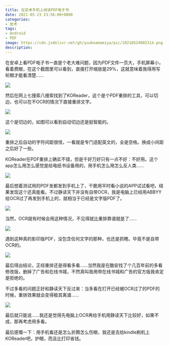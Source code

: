 ```yaml
---
title: 在安卓手机上阅读PDF电子书
date: 2021-05-23 23:56:00+0800
categories:
- 技术
tags:
- Android
- PDF
image: https://cdn.jsdelivr.net/gh/yuukoamamiya/pic/20210524002314.png
description: 
---
```


 在安卓上看PDF电子书一直是个老大难问题，因为PDF文件一页大，手机屏幕小，看着费眼，在这个截图里可以看到，直接打开缩放是29%，这就意味着我得用写轮眼才能看清楚……

![](https://cdn.jsdelivr.net/gh/yuukoamamiya/pic/20210524000155.jpg)

然后在网上七搜索八搜索找到了KOReader，这个是个PDF重排的工具，可以切边，也可以在不OCR的情况下直接重排文字。

![](https://cdn.jsdelivr.net/gh/yuukoamamiya/pic/20210524000704.jpg)

这个是切边的，如图可以看到自动切边还是挺智能的。

![](https://cdn.jsdelivr.net/gh/yuukoamamiya/pic/20210524215550.jpg)

重排之后自动的字符间距很怪，一看就是专门适配英文的，全是空格。换成小间距之后好了一些。

KOReader在PDF重排上确实不错，但是千好万好只有一点不好：不好用。这个app怎么用怎么感觉是给电纸书设备用的，用手机怎么用怎么反人类……

![](https://cdn.jsdelivr.net/gh/yuukoamamiya/pic/20210524215608.jpg)

最后想着测试用的PDF发都发到手机上了，干脆用平时看小说的APP试试看吧，结果发现这个还真能看。不过静读天下并没有自带OCR，我是电脑上已经用ABBYY给OCR过了再发到手机上的，就相当于已经是文字版PDF了。

![](https://cdn.jsdelivr.net/gh/yuukoamamiya/pic/20210524215620.jpg)

当然，OCR就有时候会用这种情况，不见得就比重排靠谱就是了……

![](https://cdn.jsdelivr.net/gh/yuukoamamiya/pic/20210524215638.jpg)

遇到这种真的影印版PDF，没包含任何文字的那种，也还是抓瞎。毕竟不是自带OCR的。

![](https://cdn.jsdelivr.net/gh/yuukoamamiya/pic/20210524003728.jpg)

最后得出结论，正经重排还是得看多看……当然我是在酷安找了个几百年前的多看修改版，删掉了广告和在线书城，不然真叫我用带在线书城和广告的官方版我肯定是拒绝的。

不过多看的问题正好和静读天下反过来：当多看在打开已经被OCR过了的PDF的时候，重排效果就会变得极其离谱……

![](https://cdn.jsdelivr.net/gh/yuukoamamiya/pic/20210524010235.jpg)

最后就只能说……我还是觉得先电脑上OCR再给手机用静读天下比较好，如果不成，那再考虑用多看。

最后感慨一下：用手机看还是怎么折腾怎么伤眼，我还是去给kindle刷机上KOReader吧，护眼，而且比打印省钱。